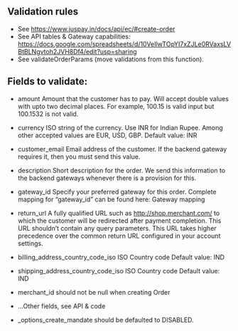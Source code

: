 
Validation rules
----------------

- See https://www.juspay.in/docs/api/ec/#create-order
- See API tables & Gateway capabilities:
  https://docs.google.com/spreadsheets/d/10VeIlwTOpYI7xZJLe0RVaxsLVBtBLNgvtoh2JVH8Df4/edit?usp=sharing
- See validateOrderParams (move validations from this function).

Fields to validate:
------------------

- amount
  Amount that the customer has to pay.
  Will accept double values with upto two decimal places.
  For example, 100.15 is valid input but 100.1532 is not valid.

- currency
  ISO string of the currency. Use INR for Indian Rupee. Among other accepted values are EUR, USD, GBP.
  Default value: INR

- customer_email
  Email address of the customer.
  If the backend gateway requires it, then you must send this value.

- description
  Short description for the order. We send this information to the backend gateways whenever there is a provision for this.

- gateway_id
  Specify your preferred gateway for this order. Complete mapping for “gateway_id” can be found here: Gateway mapping

- return_url
  A fully qualified URL such as http://shop.merchant.com/ to which the customer will be redirected after payment completion. This URL shouldn’t contain any query parameters. This URL takes higher precedence over the common return URL configured in your account settings.

- billing_address_country_code_iso
  ISO Country code
  Default value: IND

- shipping_address_country_code_iso
  ISO Country code
  Default value: IND

- merchant_id should not be null when creating Order

- ...Other fields, see API & code

- _options_create_mandate should be defaulted to DISABLED.
